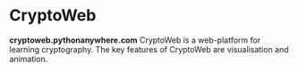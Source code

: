 # CryptoWeb
**cryptoweb.pythonanywhere.com**
CryptoWeb is a web-platform for learning cryptography. The key features of CryptoWeb are visualisation and animation.
